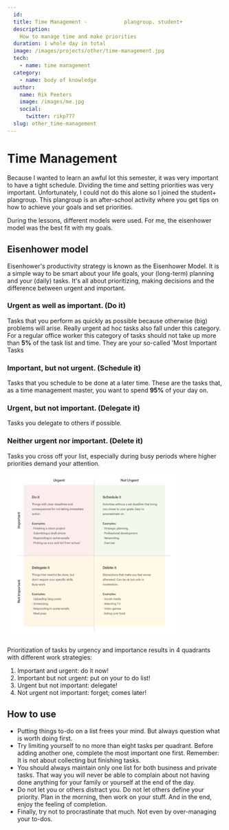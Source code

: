 ```yaml
---
  id:
  title: Time Management -            plangroup. student+
  description:
    How to manage time and make priorities 
  duration: 1 whole day in total 
  image: /images/projects/other/time-management.jpg
  tech:
    - name: time management
  category:
    - name: body of knowledge
  author:
    name: Rik Peeters
    image: /images/me.jpg
    social:
      twitter: rikp777
  slug: other_time-management
---
```


# Time Management 
Because I wanted to learn an awful lot this semester, it was very important to have a tight schedule. Dividing the time and setting priorities was very important. Unfortunately, I could not do this alone so I joined the student+ plangroup. This plangroup is an after-school activity where you get tips on how to achieve your goals and set priorities. 

During the lessons, different models were used. For me, the eisenhower model was the best fit with my goals. 

## Eisenhower model

Eisenhower's productivity strategy is known as the Eisenhower Model. It is a simple way to be smart about your life goals, your (long-term) planning and your (daily) tasks. It's all about prioritizing, making decisions and the difference between urgent and important.

### Urgent as well as important. (Do it)
Tasks that you perform as quickly as possible because otherwise (big) problems will arise. Really urgent ad hoc tasks also fall under this category. For a regular office worker this category of tasks should not take up more than **5%** of the task list and time. They are your so-called 'Most Important Tasks

### Important, but not urgent. (Schedule it)
Tasks that you schedule to be done at a later time. These are the tasks that, as a time management master, you want to spend **95%** of your day on.

### Urgent, but not important. (Delegate it)
Tasks you delegate to others if possible.

### Neither urgent nor important. (Delete it)
Tasks you cross off your list, especially during busy periods where higher priorities demand your attention.

<a href="/images/projects/other/eisenhower_matrix.png" target="_blank" rel="some text">
  <img width="80%" src="/images/projects/other/eisenhower_matrix.png" alt="Eisenhower Matrix"/>
</a>

Prioritization of tasks by urgency and importance results in 4 quadrants with different work strategies:

1. Important and urgent: do it now!
2. Important but not urgent: put on your to do list!
3. Urgent but not important: delegate!
4. Not urgent not important: forget; comes later!

## How to use 

- Putting things to-do on a list frees your mind. But always question what is worth doing first.
- Try limiting yourself to no more than eight tasks per quadrant. Before adding another one, complete the most important one first. Remember: It is not about collecting but finishing tasks.
- You should always maintain only one list for both business and private tasks. That way you will never be able to complain about not having done anything for your family or yourself at the end of the day.
- Do not let you or others distract you. Do not let others define your priority. Plan in the morning, then work on your stuff. And in the end, enjoy the feeling of completion.
- Finally, try not to procrastinate that much. Not even by over-managing your to-dos.
